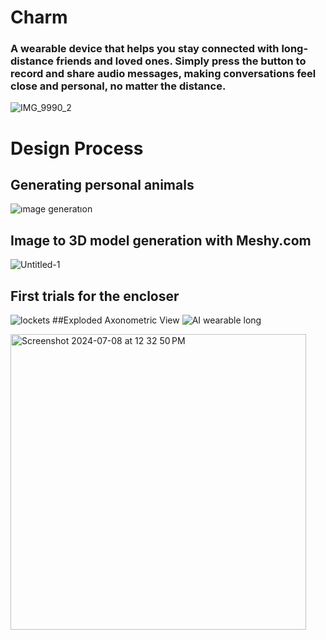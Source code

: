 # Charm
### A wearable device that helps you stay connected with long-distance friends and loved ones. Simply press the button to record and share audio messages, making conversations feel close and personal, no matter the distance.
![IMG_9990_2](https://github.com/AugmentHub/necklace/assets/49680322/edebbac1-8299-47de-a726-bc800996879c)
# Design Process
## Generating personal animals
![ımage generatıon](https://github.com/AugmentHub/necklace/assets/49680322/f3462081-7d79-459b-941a-1d145ea1fab6)
## Image to 3D model generation with Meshy.com
![Untitled-1](https://github.com/AugmentHub/necklace/assets/49680322/17e47b80-46a5-4ce3-95b5-4286fd6d9f10)
## First trials for the encloser
![lockets](https://github.com/AugmentHub/necklace/assets/49680322/52a7e78b-a68c-44a9-918e-d2cfe4a80f94)
##Exploded Axonometric View
![AI wearable long](https://github.com/AugmentHub/necklace/assets/49680322/d74d08ed-827a-419e-8b67-2fb9b5339f43)



<img width="473" alt="Screenshot 2024-07-08 at 12 32 50 PM" src="https://github.com/AugmentHub/necklace/assets/66875241/7b0b41bd-3f42-4aee-9173-d9e9b971a641">

